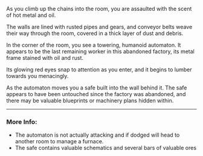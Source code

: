 As you climb up the chains into the room, you are assaulted with the scent of hot metal and oil.

The walls are lined with rusted pipes and gears, and conveyor belts weave their way through the room, covered in a thick layer of dust and debris.

In the corner of the room, you see a towering, humanoid automaton. It appears to be the last remaining worker in this abandoned factory, its metal frame stained with oil and rust.

Its glowing red eyes snap to attention as you enter, and it begins to lumber towards you menacingly.

As the automaton moves you a safe built into the wall behind it. The safe appears to have been untouched since the factory was abandoned, and there may be valuable blueprints or machinery plans hidden within.

---

### More Info:

* The automaton is not actually attacking and if dodged will head to another room to manage a furnace.
* The safe contains valuable schematics and several bars of valuable ores

